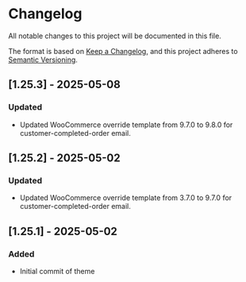 # Changelog

All notable changes to this project will be documented in this file.

The format is based on [Keep a Changelog](https://keepachangelog.com/en/1.1.0/),
and this project adheres to [Semantic Versioning](https://semver.org/spec/v2.0.0.html).

## [1.25.3] - 2025-05-08

### Updated

- Updated WooCommerce override template from 9.7.0 to 9.8.0 for customer-completed-order email.

## [1.25.2] - 2025-05-02

### Updated

- Updated WooCommerce override template from 3.7.0 to 9.7.0 for customer-completed-order email. 

## [1.25.1] - 2025-05-02

### Added

- Initial commit of theme